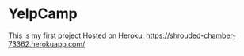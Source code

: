 # YelpCamp

This is my first project
Hosted on Heroku:
https://shrouded-chamber-73362.herokuapp.com/
